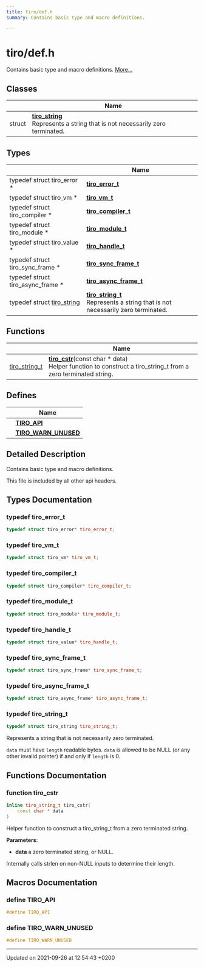 ```yaml
---
title: tiro/def.h
summary: Contains basic type and macro definitions. 

---
```


# tiro/def.h

Contains basic type and macro definitions.  [More...](#detailed-description)

## Classes

|                | Name           |
| -------------- | -------------- |
| struct | **[tiro_string](/docs/api/classes/structtiro__string)** <br>Represents a string that is not necessarily zero terminated.  |

## Types

|                | Name           |
| -------------- | -------------- |
| typedef struct tiro&#95;error &#42; | **[tiro_error_t](/docs/api/files/def_8h#typedef-tiro-error-t)**  |
| typedef struct tiro&#95;vm &#42; | **[tiro_vm_t](/docs/api/files/def_8h#typedef-tiro-vm-t)**  |
| typedef struct tiro&#95;compiler &#42; | **[tiro_compiler_t](/docs/api/files/def_8h#typedef-tiro-compiler-t)**  |
| typedef struct tiro&#95;module &#42; | **[tiro_module_t](/docs/api/files/def_8h#typedef-tiro-module-t)**  |
| typedef struct tiro&#95;value &#42; | **[tiro_handle_t](/docs/api/files/def_8h#typedef-tiro-handle-t)**  |
| typedef struct tiro&#95;sync&#95;frame &#42; | **[tiro_sync_frame_t](/docs/api/files/def_8h#typedef-tiro-sync-frame-t)**  |
| typedef struct tiro&#95;async&#95;frame &#42; | **[tiro_async_frame_t](/docs/api/files/def_8h#typedef-tiro-async-frame-t)**  |
| typedef struct [tiro&#95;string](/docs/api/classes/structtiro&#95;&#95;string) | **[tiro_string_t](/docs/api/files/def_8h#typedef-tiro-string-t)** <br>Represents a string that is not necessarily zero terminated.  |

## Functions

|                | Name           |
| -------------- | -------------- |
| [tiro_string_t](/docs/api/files/def_8h#typedef-tiro-string-t) | **[tiro_cstr](/docs/api/files/def_8h#function-tiro-cstr)**(const char &#42; data)<br>Helper function to construct a tiro_string_t from a zero terminated string.  |

## Defines

|                | Name           |
| -------------- | -------------- |
|  | **[TIRO_API](/docs/api/files/def_8h#define-tiro-api)**  |
|  | **[TIRO_WARN_UNUSED](/docs/api/files/def_8h#define-tiro-warn-unused)**  |

## Detailed Description

Contains basic type and macro definitions. 

This file is included by all other api headers. 

## Types Documentation

### typedef tiro_error_t

```cpp
typedef struct tiro_error* tiro_error_t;
```


### typedef tiro_vm_t

```cpp
typedef struct tiro_vm* tiro_vm_t;
```


### typedef tiro_compiler_t

```cpp
typedef struct tiro_compiler* tiro_compiler_t;
```


### typedef tiro_module_t

```cpp
typedef struct tiro_module* tiro_module_t;
```


### typedef tiro_handle_t

```cpp
typedef struct tiro_value* tiro_handle_t;
```


### typedef tiro_sync_frame_t

```cpp
typedef struct tiro_sync_frame* tiro_sync_frame_t;
```


### typedef tiro_async_frame_t

```cpp
typedef struct tiro_async_frame* tiro_async_frame_t;
```


### typedef tiro_string_t

```cpp
typedef struct tiro_string tiro_string_t;
```

Represents a string that is not necessarily zero terminated. 

`data` must have `length` readable bytes. `data` is allowed to be NULL (or any other invalid pointer) if and only if `length` is 0. 



## Functions Documentation

### function tiro_cstr

```cpp
inline tiro_string_t tiro_cstr(
    const char * data
)
```

Helper function to construct a tiro_string_t from a zero terminated string. 

**Parameters**: 

  * **data** a zero terminated string, or NULL. 


Internally calls strlen on non-NULL inputs to determine their length.




## Macros Documentation

### define TIRO_API

```cpp
#define TIRO_API 
```


### define TIRO_WARN_UNUSED

```cpp
#define TIRO_WARN_UNUSED 
```




-------------------------------

Updated on 2021-09-26 at 12:54:43 +0200
